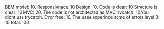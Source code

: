 BEM model: 10.
Responsivnace.  10
Design: 10.
Code is clear: 10
Structure is clear: 10
MVC: 20. The code is not architected as MVC
trycatch: 10.You didnt use trycatch.
Error free: 10. The usee experince some of errors
level 3: 10
total: 100

